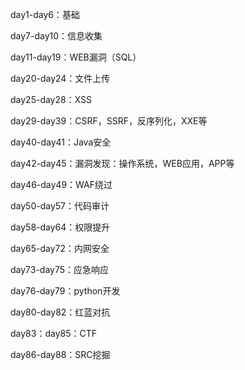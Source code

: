 day1-day6：基础

day7-day10：信息收集

day11-day19：WEB漏洞（SQL）

day20-day24：文件上传

day25-day28：XSS

day29-day39：CSRF，SSRF，反序列化，XXE等

day40-day41：Java安全

day42-day45：漏洞发现：操作系统，WEB应用，APP等 

day46-day49：WAF绕过

day50-day57：代码审计

day58-day64：权限提升

day65-day72：内网安全

day73-day75：应急响应

day76-day79：python开发

day80-day82：红蓝对抗

day83：day85：CTF

day86-day88：SRC挖掘 